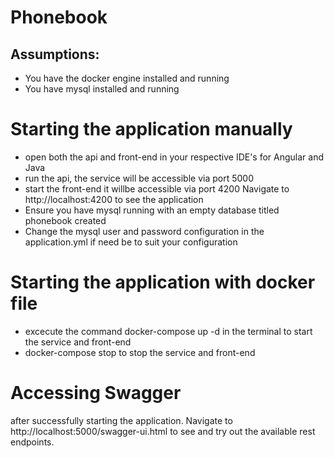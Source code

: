 # Phonebook

## Assumptions: 
- You have the docker engine installed and running
- You have mysql installed and running


# Starting the application manually

- open both the api and front-end in your respective IDE's for Angular and Java
- run the api, the service will be accessible via port 5000
- start the front-end it willbe accessible via port 4200 Navigate to http://localhost:4200 to see the application
- Ensure you have mysql running with an empty database titled phonebook created
- Change the mysql user and password configuration in the application.yml if need be to suit your configuration


# Starting the application with docker file

- excecute the command docker-compose up -d in the terminal to start the service and front-end
- docker-compose stop  to stop the service and front-end


# Accessing Swagger 

after successfully starting the application. Navigate to http://localhost:5000/swagger-ui.html to see and try out the available rest endpoints.

